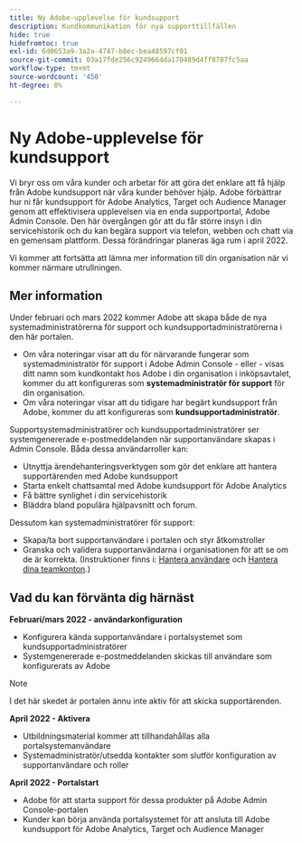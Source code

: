 ```yaml
---
title: Ny Adobe-upplevelse för kundsupport
description: Kundkommunikation för nya supporttillfällen
hide: true
hidefromtoc: true
exl-id: 6d0653a9-3a2a-4747-b8ec-bea48597cf01
source-git-commit: 03a17fde256c9249664da170489d4ff8707fc5aa
workflow-type: tm+mt
source-wordcount: '450'
ht-degree: 0%

---
```


# Ny Adobe-upplevelse för kundsupport

Vi bryr oss om våra kunder och arbetar för att göra det enklare att få hjälp från Adobe kundsupport när våra kunder behöver hjälp. Adobe förbättrar hur ni får kundsupport för Adobe Analytics, Target och Audience Manager genom att effektivisera upplevelsen via en enda supportportal, Adobe Admin Console. Den här övergången gör att du får större insyn i din servicehistorik och du kan begära support via telefon, webben och chatt via en gemensam plattform. Dessa förändringar planeras äga rum i april 2022.

Vi kommer att fortsätta att lämna mer information till din organisation när vi kommer närmare utrullningen.

## Mer information

Under februari och mars 2022 kommer Adobe att skapa både de nya systemadministratörerna för support och kundsupportadministratörerna i den här portalen.

* Om våra noteringar visar att du för närvarande fungerar som systemadministratör för support i Adobe Admin Console - eller - visas ditt namn som kundkontakt hos Adobe i din organisation i inköpsavtalet, kommer du att konfigureras som **systemadministratör för support** för din organisation.
* Om våra noteringar visar att du tidigare har begärt kundsupport från Adobe, kommer du att konfigureras som **kundsupportadministratör**.

Supportsystemadministratörer och kundsupportadministratörer ser systemgenererade e-postmeddelanden när supportanvändare skapas i Admin Console. Båda dessa användarroller kan:

* Utnyttja ärendehanteringsverktygen som gör det enklare att hantera supportärenden med Adobe kundsupport
* Starta enkelt chattsamtal med Adobe kundsupport för Adobe Analytics
* Få bättre synlighet i din servicehistorik
* Bläddra bland populära hjälpavsnitt och forum.

Dessutom kan systemadministratörer för support:

* Skapa/ta bort supportanvändare i portalen och styr åtkomstroller
* Granska och validera supportanvändarna i organisationen för att se om de är korrekta. (Instruktioner finns i: [Hantera användare](https://helpx.adobe.com/se/enterprise/using/users.html) och [Hantera dina teamkonton](https://helpx.adobe.com/se/enterprise/using/accounts.html).)

## Vad du kan förvänta dig härnäst

**Februari/mars 2022 - användarkonfiguration**

* Konfigurera kända supportanvändare i portalsystemet som kundsupportadministratörer
* Systemgenererade e-postmeddelanden skickas till användare som konfigurerats av Adobe

>[!NOTE]
>
>I det här skedet är portalen ännu inte aktiv för att skicka supportärenden.

**April 2022 - Aktivera**

* Utbildningsmaterial kommer att tillhandahållas alla portalsystemanvändare
* Systemadministratör/utsedda kontakter som slutför konfiguration av supportanvändare och roller

**April 2022 - Portalstart**

* Adobe för att starta support för dessa produkter på Adobe Admin Console-portalen
* Kunder kan börja använda portalsystemet för att ansluta till Adobe kundsupport för Adobe Analytics, Target och Audience Manager
